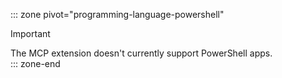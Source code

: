 ::: zone pivot="programming-language-powershell" 
>[!IMPORTANT]  
>The MCP extension doesn't currently support PowerShell apps.  
::: zone-end  